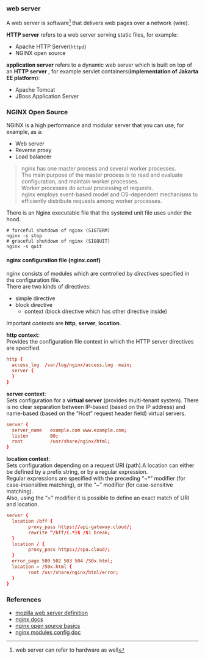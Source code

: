 ### web server    
A web server is software[^1] that delivers web pages over a network (wire).   

**HTTP server** refers to a web server serving static files, for example:    
- Apache HTTP Server(`httpd`)
- NGINX open source

**application server** refers to a dynamic web server which is built on top of an **HTTP server** , for example servlet containers(**implementation of Jakarta EE platform**):      
- Apache Tomcat
- JBoss Application Server

### NGINX Open Source 
NGINX is a high performance and modular server that you can use, for example, as a:    
- Web server
- Reverse proxy
- Load balancer    

> nginx has one master process and several worker processes.       
> The main purpose of the master process is to read and evaluate configuration, and maintain worker processes.        
> Worker processes do actual processing of requests.      
> nginx employs event-based model and OS-dependent mechanisms to efficiently distribute requests among worker processes.     

There is an Nginx executable file that the systemd unit file uses under the hood.    
```shell
# forceful shutdown of nginx (SIGTERM)
nginx -s stop
# graceful shutdown of nginx (SIGQUIT)
nginx -s quit
```
#### nginx configuration file (nginx.conf)      
nginx consists of modules which are controlled by *directives* specified in the configuration file.      
There are two kinds of directives:     
- simple directive
- block directive
    - context (block directive which has other directive inside)

Important *contexts* are **http**, **server**, **location**.      

**http context**:     
Provides the configuration file context in which the HTTP server directives are specified.      
```nginx.conf
http {
  access_log  /var/log/nginx/access.log  main;
  server {
  }
}
```
**server context**:    
Sets configuration for a **virtual server** (provides multi-tenant system). There is no clear separation between IP-based (based on the IP address) and name-based (based on the “Host” request header field) virtual servers.     
```nginx.conf
server {
  server_name   example.com www.example.com;
  listen        80;
  root          /usr/share/nginx/html;
}
```
**location context**:     
Sets configuration depending on a request URI (path).A location can either be defined by a prefix string, or by a regular expression.        
Regular expressions are specified with the preceding “~*” modifier (for case-insensitive matching), or the “~” modifier (for case-sensitive matching).        
Also, using the “=” modifier it is possible to define an exact match of URI and location.     
```nginx.conf
server {
  location /bff {
        proxy_pass https://api-gateway.cloud/;
        rewrite ^/bff/(.*)$ /$1 break;
  }
  location / {
        proxy_pass https://spa.cloud/;
  }
  error_page 500 502 503 504 /50x.html;
  location = /50x.html {
        root /usr/share/nginx/html/error;
  }
}
```
### References
- [mozilla web server definition](https://developer.mozilla.org/en-US/docs/Learn/Common_questions/Web_mechanics/What_is_a_web_server)
- [nginx docs](https://docs.nginx.com/)
- [nginx open source basics](https://nginx.org/en/docs/beginners_guide.html)
- [nginx modules config doc](https://nginx.org/en/docs/http/ngx_http_core_module.html#server)

[^1]: web server can refer to hardware as well